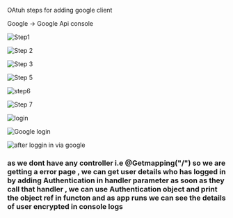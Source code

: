 OAtuh steps for adding google client

Google -> Google Api console




![Step1](https://user-images.githubusercontent.com/105435085/231926988-3cb835a2-6421-4780-9b6d-57c23ecb6a05.PNG)




![Step 2](https://user-images.githubusercontent.com/105435085/231927009-30bec915-f2d3-42b0-82a6-d6fb59555379.PNG)





![Step 3](https://user-images.githubusercontent.com/105435085/231927028-698efbd9-3c60-4532-91c2-b330cb4fabfc.PNG)









![Step 5](https://user-images.githubusercontent.com/105435085/231927049-d3822473-ff44-487d-8839-52540902815f.PNG)



![step6](https://user-images.githubusercontent.com/105435085/231928037-273c2aed-0c46-45d9-aebf-6c272949b2d9.jpg)




![Step 7](https://user-images.githubusercontent.com/105435085/231928230-11350016-ca41-4f59-af6a-ed2710bf7cb5.jpg)




![login](https://user-images.githubusercontent.com/105435085/231928254-56224e31-baa6-4856-b5bd-78491a38bd4e.PNG)


![Google login](https://user-images.githubusercontent.com/105435085/231928265-3083350b-68f6-4102-b13d-64eaa859f801.PNG)


![after loggin in via google](https://user-images.githubusercontent.com/105435085/231928285-26cd9715-14e5-47e3-9bbd-7aa88b937c7d.PNG)

### as we dont have any controller i.e @Getmapping("/") so we are getting a error page , we can get user details who has logged in by adding Authentication in handler parameter as soon as they call that handler , we can use Authentication object and print the object ref in functon and as app runs we can see the details of user encrypted in console logs






